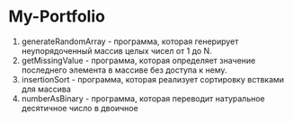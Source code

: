 # My-Portfolio

1. generateRandomArray - программа, которая генерирует неупорядоченный массив целых чисел от 1 до N.
2. getMissingValue - программа, которая определяет значение последнего элемента в массиве без доступа к нему.
3. insertionSort - программа, которая реализует сортировку вствками для массива
4. numberAsBinary - программа, которая переводит натуральное десятичное число в двоичное

